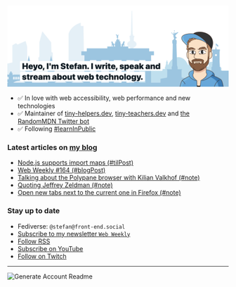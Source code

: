 <img alt="Heyo, I'm Stefan. I write and speak about web technology." src="https://raw.githubusercontent.com/stefanjudis/stefanjudis/main/screenshot.png">

- ✅ In love with web accessibility, web performance and new technologies
- ✅ Maintainer of [tiny-helpers.dev](https://tiny-helpers.dev), [tiny-teachers.dev](https://tiny-teachers.dev/) and [the RandomMDN Twitter bot](https://twitter.com/randomMDN)
- ✅ Following [#learnInPublic](https://www.stefanjudis.com/today-i-learned/)
### Latest articles on [my blog](https://www.stefanjudis.com)

<!-- BLOG-POST-LIST:START -->
- [Node.js supports import maps &lpar;#tilPost&rpar;](https://www.stefanjudis.com/today-i-learned/node-js-import-maps/)
- [Web Weekly #164 &lpar;#blogPost&rpar;](https://www.stefanjudis.com/blog/web-weekly-164/)
- [Talking about the Polypane browser with Kilian Valkhof &lpar;#note&rpar;](https://www.stefanjudis.com/notes/talking-about-the-polypane-browser-with-kilian-valkhof/)
- [Quoting Jeffrey Zeldman &lpar;#note&rpar;](https://www.stefanjudis.com/notes/quoting-jeffrey-zeldman/)
- [Open new tabs next to the current one in Firefox &lpar;#note&rpar;](https://www.stefanjudis.com/notes/open-new-tabs-next-to-the-current-one-in-firefox/)
<!-- BLOG-POST-LIST:END -->

### Stay up to date

- Fediverse: `@stefan@front-end.social`
- [Subscribe to my newsletter `Web Weekly`](https://webweekly.email/)
- [Follow RSS](https://www.stefanjudis.com/feeds/)
- [Subscribe on YouTube](https://youtube.com/c/stefanjudis)
- [Follow on Twitch](https://www.twitch.tv/stefanjudis)

---

![Generate Account Readme](https://github.com/stefanjudis/stefanjudis/workflows/Generate%20Account%20Readme/badge.svg)
